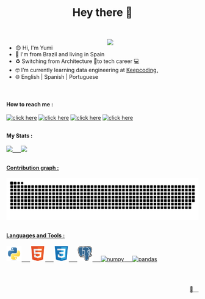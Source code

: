 <h1 align="center">
Hey there 👋
</h1>

<p>
  <br></br>
  <img src="https://media.giphy.com/media/rqd9R3yaDy16a8kDC1/giphy.gif" width="240" align='right'/>

- 😊 Hi, I'm Yumi 
- 📍  I'm from Brazil and living in Spain
- ♻️ Switching from Architecture 📐to tech career 💻
- 🤓 I’m currently learning data engineering at <a href="https://keepcoding.io/">Keepcoding. </a>
- 🌐 English | Spanish | Portuguese 
</p>


<div>
  <h4>
    <br></br>How to reach me :
  </h4>
  <a href="mailto:rn.yumi@gmail.com"><img src="https://img.shields.io/badge/Gmail-D14836?style=for-the-badge&logo=gmail&logoColor=white" target="_blank" title="click here"></a>
  <a href="https://www.linkedin.com/in/yumi-namie" target="_blank"><img src="https://img.shields.io/badge/LinkedIn-0077B5?style=for-the-badge&logo=linkedin&logoColor=white" title="click here"></a>
  <a href="https://www.instagram.com/renata.yumi/" target="_blank"><img src="https://img.shields.io/badge/Instagram-E4405F?style=for-the-badge&logo=instagram&logoColor=white" title="click here"></a>
  <a href="https://scratch.mit.edu/users/Yumi_Namie/" target="_blank"><img width="83px" src="https://mpng.subpng.com/20180420/jrq/kisspng-scratch-computer-science-logo-computer-programming-5ada13885f58b7.2044957615242412883906.jpg" title="click here"></a>
</div>


##

<div>
  <h4>My Stats :</h4>
  <a href="https://github.com/Yumi-Namie">
  <img height="180em" src="https://readme-stats.clckblog.space/api?username=Yumi-Namie&show_icons=true&theme=dracula&incluede_all_commits=true&count_private=true"/>
  &emsp;
  <img height="180em"  src="https://readme-stats.clckblog.space/api/top-langs/?username=Yumi-Namie&layout=compact&langs_count=16&theme=dracula"/>
</div>
  
##
  
<h4>Contribution graph :</h4>

![Snake animation](https://github.com/Yumi-Namie/Yumi-Namie/blob/output/github-contribution-grid-snake.svg)
  
##
<div>
  <h4>Languages and Tools : </h4>
    <img src="https://raw.githubusercontent.com/devicons/devicon/master/icons/python/python-original.svg" alt="python" width="40" height="40" title="Python"/>
    &emsp;
    <img src="https://github.com/devicons/devicon/blob/master/icons/html5/html5-original.svg" alt="html" width="40" height="40" title="HTML" />
    &emsp;
    <img src="https://github.com/devicons/devicon/blob/master/icons/css3/css3-original.svg" alt="css" width="40" height="40" title="CSS" />
    &emsp;
    <img src="https://github.com/devicons/devicon/blob/master/icons/postgresql/postgresql-original.svg" alt="postgresql" width="40" height="40" title="PostGres-SQL" />
    &emsp;
    <img src="https://cdn.jsdelivr.net/gh/devicons/devicon/icons/numpy/numpy-original.svg" alt="numpy" width="40" height="40" title="Numpy" />
    &emsp;
    <img src="https://cdn.jsdelivr.net/gh/devicons/devicon/icons/pandas/pandas-original.svg" alt="pandas" width="40" height="40" title="Pandas"/>
            
</div>


<br></br>
 <p align='right'>👀&emsp;<img src="https://komarev.com/ghpvc/?username=Yumi-Namie&style=flat-square&color=yellow" alt="" /> </p>
